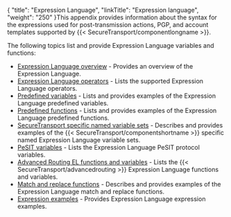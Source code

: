 {
    "title": "Expression Language",
    "linkTitle": "Expression language",
    "weight": "250"
}This appendix provides information about the syntax for the expressions used for post-transmission actions, PGP, and account templates supported by {{< SecureTransport/componentlongname  >}}.

The following topics list and provide Expression Language variables and functions:

-   <a href="r_st_expressionlanguageoverview" class="MCXref xref">Expression Language overview</a> - Provides an overview of the Expression Language.
-   <a href="r_st_expressionlanguageoperators" class="MCXref xref">Expression Language operators</a> - Lists the supported Expression Language operators.
-   <a href="r_st_expressionlanguagepredefinedvariables" class="MCXref xref">Predefined variables</a> - Lists and provides examples of the Expression Language predefined variables.
-   <a href="r_st_expressionlanguagepredefinedfunctions" class="MCXref xref">Predefined functions</a> - Lists and provides examples of the Expression Language predefined functions.
-   <a href="r_st_expressionlanguagestspecificnamedvariablesets" class="MCXref xref">SecureTransport specific named variable sets</a> - Describes and provides examples of the {{< SecureTransport/componentshortname >}} specific named Expression Language variable sets.
-   <a href="r_st_expressionlanguagepesitvariables" class="MCXref xref">PeSIT variables</a> - Lists the Expression Language PeSIT protocol variables.
-   <a href="r_st_advanced_routing_expressions" class="MCXref xref">Advanced Routing EL functions and variables</a> - Lists the {{< SecureTransport/advancedrouting >}} Expression Language functions and variables.
-   <a href="r_st_expressionlanguagematchreplacefunctions" class="MCXref xref">Match and replace functions</a> - Describes and provides examples of the Expression Language match and replace functions.
-   <a href="r_st_expressionlanguageexamples" class="MCXref xref">Expression examples</a> - Provides Expression Language expression examples.
